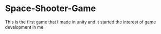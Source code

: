 # Space-Shooter-Game
This is the first game that I made in unity and it started the interest of game development in me
